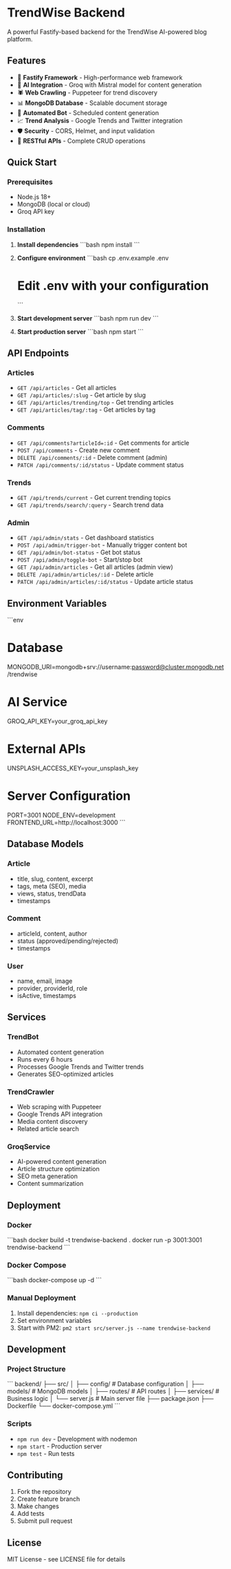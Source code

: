 # TrendWise Backend

A powerful Fastify-based backend for the TrendWise AI-powered blog platform.

## Features

- 🚀 **Fastify Framework** - High-performance web framework
- 🤖 **AI Integration** - Groq with Mistral model for content generation
- 🕷️ **Web Crawling** - Puppeteer for trend discovery
- 📊 **MongoDB Database** - Scalable document storage
- 🔄 **Automated Bot** - Scheduled content generation
- 📈 **Trend Analysis** - Google Trends and Twitter integration
- 🛡️ **Security** - CORS, Helmet, and input validation
- 📝 **RESTful APIs** - Complete CRUD operations

## Quick Start

### Prerequisites

- Node.js 18+
- MongoDB (local or cloud)
- Groq API key

### Installation

1. **Install dependencies**
   \`\`\`bash
   npm install
   \`\`\`

2. **Configure environment**
   \`\`\`bash
   cp .env.example .env
   # Edit .env with your configuration
   \`\`\`

3. **Start development server**
   \`\`\`bash
   npm run dev
   \`\`\`

4. **Start production server**
   \`\`\`bash
   npm start
   \`\`\`

## API Endpoints

### Articles
- `GET /api/articles` - Get all articles
- `GET /api/articles/:slug` - Get article by slug
- `GET /api/articles/trending/top` - Get trending articles
- `GET /api/articles/tag/:tag` - Get articles by tag

### Comments
- `GET /api/comments?articleId=:id` - Get comments for article
- `POST /api/comments` - Create new comment
- `DELETE /api/comments/:id` - Delete comment (admin)
- `PATCH /api/comments/:id/status` - Update comment status

### Trends
- `GET /api/trends/current` - Get current trending topics
- `GET /api/trends/search/:query` - Search trend data

### Admin
- `GET /api/admin/stats` - Get dashboard statistics
- `POST /api/admin/trigger-bot` - Manually trigger content bot
- `GET /api/admin/bot-status` - Get bot status
- `POST /api/admin/toggle-bot` - Start/stop bot
- `GET /api/admin/articles` - Get all articles (admin view)
- `DELETE /api/admin/articles/:id` - Delete article
- `PATCH /api/admin/articles/:id/status` - Update article status

## Environment Variables

\`\`\`env
# Database
MONGODB_URI=mongodb+srv://username:password@cluster.mongodb.net/trendwise

# AI Service
GROQ_API_KEY=your_groq_api_key

# External APIs
UNSPLASH_ACCESS_KEY=your_unsplash_key

# Server Configuration
PORT=3001
NODE_ENV=development
FRONTEND_URL=http://localhost:3000
\`\`\`

## Database Models

### Article
- title, slug, content, excerpt
- tags, meta (SEO), media
- views, status, trendData
- timestamps

### Comment
- articleId, content, author
- status (approved/pending/rejected)
- timestamps

### User
- name, email, image
- provider, providerId, role
- isActive, timestamps

## Services

### TrendBot
- Automated content generation
- Runs every 6 hours
- Processes Google Trends and Twitter trends
- Generates SEO-optimized articles

### TrendCrawler
- Web scraping with Puppeteer
- Google Trends API integration
- Media content discovery
- Related article search

### GroqService
- AI-powered content generation
- Article structure optimization
- SEO meta generation
- Content summarization

## Deployment

### Docker
\`\`\`bash
docker build -t trendwise-backend .
docker run -p 3001:3001 trendwise-backend
\`\`\`

### Docker Compose
\`\`\`bash
docker-compose up -d
\`\`\`

### Manual Deployment
1. Install dependencies: `npm ci --production`
2. Set environment variables
3. Start with PM2: `pm2 start src/server.js --name trendwise-backend`

## Development

### Project Structure
\`\`\`
backend/
├── src/
│   ├── config/          # Database configuration
│   ├── models/          # MongoDB models
│   ├── routes/          # API routes
│   ├── services/        # Business logic
│   └── server.js        # Main server file
├── package.json
├── Dockerfile
└── docker-compose.yml
\`\`\`

### Scripts
- `npm run dev` - Development with nodemon
- `npm start` - Production server
- `npm test` - Run tests

## Contributing

1. Fork the repository
2. Create feature branch
3. Make changes
4. Add tests
5. Submit pull request

## License

MIT License - see LICENSE file for details

